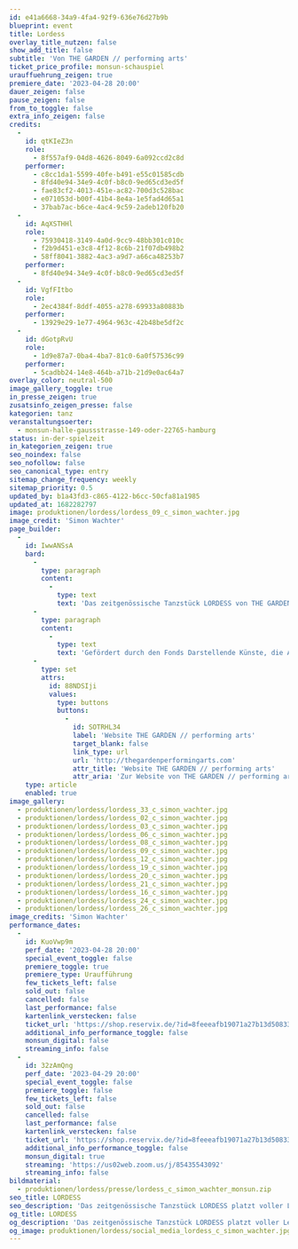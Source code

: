```yaml
---
id: e41a6668-34a9-4fa4-92f9-636e76d27b9b
blueprint: event
title: Lordess
overlay_title_nutzen: false
show_add_title: false
subtitle: 'Von THE GARDEN // performing arts'
ticket_price_profile: monsun-schauspiel
urauffuehrung_zeigen: true
premiere_date: '2023-04-28 20:00'
dauer_zeigen: false
pause_zeigen: false
from_to_toggle: false
extra_info_zeigen: false
credits:
  -
    id: qtKIeZ3n
    role:
      - 8f557af9-04d8-4626-8049-6a092ccd2c8d
    performer:
      - c8cc1da1-5599-40fe-b491-e55c01585cdb
      - 8fd40e94-34e9-4c0f-b8c0-9ed65cd3ed5f
      - fae83cf2-4013-451e-ac82-700d3c528bac
      - e071053d-b00f-41b4-8e4a-1e5fad4d65a1
      - 37bab7ac-b6ce-4ac4-9c59-2adeb120fb20
  -
    id: AqXSTHHl
    role:
      - 75930418-3149-4a0d-9cc9-48bb301c010c
      - f2b9d451-e3c8-4f12-8c6b-21f07db498b2
      - 58ff8041-3882-4ac3-a9d7-a66ca48253b7
    performer:
      - 8fd40e94-34e9-4c0f-b8c0-9ed65cd3ed5f
  -
    id: VgfFItbo
    role:
      - 2ec4384f-8ddf-4055-a278-69933a80883b
    performer:
      - 13929e29-1e77-4964-963c-42b48be5df2c
  -
    id: dGotpRvU
    role:
      - 1d9e87a7-0ba4-4ba7-81c0-6a0f57536c99
    performer:
      - 5cadbb24-14e8-464b-a71b-21d9e0ac64a7
overlay_color: neutral-500
image_gallery_toggle: true
in_presse_zeigen: true
zusatsinfo_zeigen_presse: false
kategorien: tanz
veranstaltungsoerter:
  - monsun-halle-gaussstrasse-149-oder-22765-hamburg
status: in-der-spielzeit
in_kategorien_zeigen: true
seo_noindex: false
seo_nofollow: false
seo_canonical_type: entry
sitemap_change_frequency: weekly
sitemap_priority: 0.5
updated_by: b1a43fd3-c865-4122-b6cc-50cfa81a1985
updated_at: 1682282797
image: produktionen/lordess/lordess_09_c_simon_wachter.jpg
image_credit: 'Simon Wachter'
page_builder:
  -
    id: IwwANSsA
    bard:
      -
        type: paragraph
        content:
          -
            type: text
            text: 'Das zeitgenössische Tanzstück LORDESS von THE GARDEN // performing arts platzt voller Lebenslust mitten rein in den Diskurs um Sexualität, Gender, konstante Transformation und Performance. Der Körper als politischer Diskurs auf der Bühne und die schöne Kunst als Fundament für Bewegung. Inspiriert durch die queere Künstlerin Lorenza Böttner zeigt das Stück, was möglich ist – unter der Prämisse, dass die Grenzen von Kreativität und Kunst nicht von unseren Körpern oder unserer Vorstellung von Normalität abhängig sind.'
      -
        type: paragraph
        content:
          -
            type: text
            text: 'Gefördert durch den Fonds Darstellende Künste, die Allbau Stiftung, das Kulturamt Essen, beWEGEnd.e.V, in Kooperation mit SZENE 2WEI, Theater im Depot, Rü-Bühne Essen und dem monsun.theater in Hamburg.'
      -
        type: set
        attrs:
          id: 88NDSIji
          values:
            type: buttons
            buttons:
              -
                id: SOTRHL34
                label: 'Website THE GARDEN // performing arts'
                target_blank: false
                link_type: url
                url: 'http://thegardenperformingarts.com'
                attr_title: 'Website THE GARDEN // performing arts'
                attr_aria: 'Zur Website von THE GARDEN // performing arts'
    type: article
    enabled: true
image_gallery:
  - produktionen/lordess/lordess_33_c_simon_wachter.jpg
  - produktionen/lordess/lordess_02_c_simon_wachter.jpg
  - produktionen/lordess/lordess_03_c_simon_wachter.jpg
  - produktionen/lordess/lordess_06_c_simon_wachter.jpg
  - produktionen/lordess/lordess_08_c_simon_wachter.jpg
  - produktionen/lordess/lordess_09_c_simon_wachter.jpg
  - produktionen/lordess/lordess_12_c_simon_wachter.jpg
  - produktionen/lordess/lordess_19_c_simon_wachter.jpg
  - produktionen/lordess/lordess_20_c_simon_wachter.jpg
  - produktionen/lordess/lordess_21_c_simon_wachter.jpg
  - produktionen/lordess/lordess_16_c_simon_wachter.jpg
  - produktionen/lordess/lordess_24_c_simon_wachter.jpg
  - produktionen/lordess/lordess_26_c_simon_wachter.jpg
image_credits: 'Simon Wachter'
performance_dates:
  -
    id: KuoVwp9m
    perf_date: '2023-04-28 20:00'
    special_event_toggle: false
    premiere_toggle: true
    premiere_type: Uraufführung
    few_tickets_left: false
    sold_out: false
    cancelled: false
    last_performance: false
    kartenlink_verstecken: false
    ticket_url: 'https://shop.reservix.de/?id=8feeeafb19071a27b13d5083379d95183e9ab490f2f135faf80b2fecfc1ba00f2aba7ad8945f4a4292549eb86feddc1b&vID=7337&eventGrpID=429493&eventID=2080115'
    additional_info_performance_toggle: false
    monsun_digital: false
    streaming_info: false
  -
    id: 32zAmQng
    perf_date: '2023-04-29 20:00'
    special_event_toggle: false
    premiere_toggle: false
    few_tickets_left: false
    sold_out: false
    cancelled: false
    last_performance: false
    kartenlink_verstecken: false
    ticket_url: 'https://shop.reservix.de/?id=8feeeafb19071a27b13d5083379d95183e9ab490f2f135faf80b2fecfc1ba00f2aba7ad8945f4a4292549eb86feddc1b&vID=7337&eventGrpID=429493&eventID=2080116'
    additional_info_performance_toggle: false
    monsun_digital: true
    streaming: 'https://us02web.zoom.us/j/85435543092'
    streaming_info: false
bildmaterial:
  - produktionen/lordess/presse/lordess_c_simon_wachter_monsun.zip
seo_title: LORDESS
seo_description: 'Das zeitgenössische Tanzstück LORDESS platzt voller Lebenslust mitten rein in den Diskurs um Sexualität, Gender, konstante Transformation und Performance.'
og_title: LORDESS
og_description: 'Das zeitgenössische Tanzstück LORDESS platzt voller Lebenslust mitten rein in den Diskurs um Sexualität, Gender, konstante Transformation und Performance.'
og_image: produktionen/lordess/social_media_lordess_c_simon_wachter.jpg
---
```

